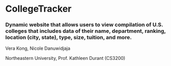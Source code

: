 # CollegeTracker
### Dynamic website that allows users to view compilation of U.S. colleges that includes data of their name, department, ranking, location (city, state), type, size, tuition, and more.

Vera Kong, Nicole Danuwidjaja

Northeastern University, Prof. Kathleen Durant (CS3200)
